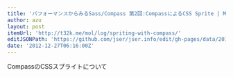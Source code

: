 ```yaml
---
title: 'パフォーマンスからみるSass/Compass 第2回:CompassによるCSS Sprite | MOL'
author: azu
layout: post
itemUrl: 'http://t32k.me/mol/log/spriting-with-compass/'
editJSONPath: 'https://github.com/jser/jser.info/edit/gh-pages/data/2012/12/index.json'
date: '2012-12-27T06:16:00Z'
---
```

CompassのCSSスプライトについて
